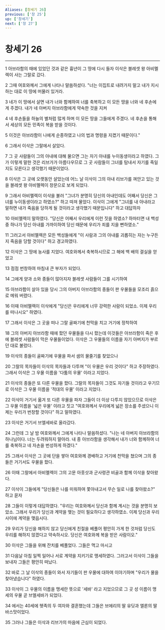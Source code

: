 ```yaml
---
Aliases: [창세기 26]
previous: ['창 25']
up: ['창세기']
next: ['창 27']
---
```

# 창세기 26

***


1 아브라함의 때에 있었던 것과 같은 흉년이 그 땅에 다시 들자 이삭은 블레셋 왕 아비멜렉이 사는 그랄로 갔다. 

2 그때 여호와께서 그에게 나타나 말씀하셨다. "너는 이집트로 내려가지 말고 내가 지시하는 대로 이 땅에 머물러 있거라. 

3 네가 이 땅에서 살면 내가 너와 함께하여 너를 축복하고 이 모든 땅을 너와 네 후손에게 주겠다. 내가 네 아버지 아브라함에게 약속한 것을 지켜 

4 네 후손들을 하늘의 별처럼 많게 하며 이 모든 땅을 그들에게 주겠다. 네 후손을 통해서 세상의 모든 민족이 복을 받을 것이다. 

5 이것은 아브라함이 나에게 순종하였고 나의 법과 명령을 지켰기 때문이다." 

6 그래서 이삭은 그랄에서 살았다. 

7 그 곳 사람들이 그의 아내에 대해 물으면 그는 자기 아내를 누이동생이라고 하였다. 그가 이렇게 말한 것은 리브가가 아름다우므로 그 곳 사람들이 그녀를 탐내서 자기를 죽일지도 모른다고 생각했기 때문이었다. 

8 이삭은 그 곳에 오랫동안 살았는데 어느 날 이삭이 그의 아내 리브가를 껴안고 있는 것을 블레셋 왕 아비멜렉이 창문으로 보게 되었다. 

9 그래서 아비멜렉이 이삭을 불러 "그녀가 분명히 당신의 아내인데도 어째서 당신은 그녀를 누이동생이라고 하였소?" 하고 따져 물었다. 이삭이 그에게 "그녀를 내 아내라고 말하면 내가 죽음을 당하게 될 것이라고 생각했기 때문입니다" 하고 대답하자 

10 아비멜렉이 말하였다. "당신은 어째서 우리에게 이런 짓을 하였소? 하마터면 내 백성 중 하나가 당신 아내를 가까이하여 당신 때문에 우리가 죄를 지을 뻔하였소." 

11 그러고서 아비멜렉은 모든 백성들에게 "이 사람과 그의 아내를 괴롭히는 자는 누구든지 죽음을 당할 것이다" 하고 경고하였다. 

12 이삭은 그 땅에 농사를 지었다. 여호와께서 축복하시므로 그 해에 백 배의 결실을 얻었고 

13 점점 번창하여 마침내 큰 부자가 되었다. 

14 그에게 양과 소와 종들이 많아지자 블레셋 사람들이 그를 시기하여 

15 아브라함이 살아 있을 당시 그의 아버지 아브라함의 종들이 판 우물들을 모조리 흙으로 메워 버렸다. 

16 이때 아비멜렉이 이삭에게 "당신은 우리에게 너무 강력한 사람이 되었소. 이제 우리를 떠나시오" 하였다. 

17 그래서 이삭은 그 곳을 떠나 그랄 골짜기에 천막을 치고 거기에 정착하여 

18 그의 아버지 아브라함 때에 팠던 우물들을 다시 팠는데 이것들은 아브라함이 죽은 후에 블레셋 사람들이 막은 우물들이었다. 이삭은 그 우물들의 이름을 자기 아버지가 부르던 대로 불렀다. 

19 이삭의 종들이 골짜기에 우물을 파서 샘의 물줄기를 찾았으나 

20 그랄의 목자들이 이삭의 목자들과 다투며 "이 우물은 우리 것이다" 하고 주장하였다. 그래서 이삭은 그 우물 이름을 '다툼의 우물' 이라고 지었다. 

21 이삭의 종들은 또 다른 우물을 팠다. 그랄의 목자들이 그것도 자기들 것이라고 우기므로 이삭은 그 우물 이름을 '적대의 우물' 이라고 지었다. 

22 이삭이 거기서 옮겨 또 다른 우물을 파자 그들이 더 이상 다투지 않았으므로 이삭은 그 우물 이름을 '넓은 우물' 이라고 짓고 "여호와께서 우리에게 넓은 장소를 주셨으니 이제는 우리가 번창할 것이다" 하고 말하였다. 

23 이삭은 거기서 브엘세바로 올라갔다. 

24 그런데 그 날 밤 여호와께서 그에게 나타나 말씀하셨다. "나는 네 아버지 아브라함의 하나님이다. 너는 두려워하지 말아라. 내 종 아브라함을 생각해서 내가 너와 함께하여 너를 축복하고 네 자손을 번성하게 하겠다." 

25 그래서 이삭은 그 곳에 단을 쌓아 여호와께 경배하고 거기에 천막을 쳤으며 그의 종들은 거기서도 우물을 팠다. 

26 이때 그랄에서 아비멜렉이 그의 고문 아훗삿과 군사령관 비골과 함께 이삭을 찾아왔다. 

27 이삭이 그들에게 "당신들은 나를 미워하여 쫓아내고서 무슨 일로 나를 찾아왔소?" 하고 묻자 

28 그들이 이렇게 대답하였다. "우리는 여호와께서 당신과 함께 계시는 것을 분명히 보았소. 그래서 우리가 당신과 계약을 맺는 것이 필요하다고 생각하였소. 이제 당신과 우리 사이에 계약을 맺읍시다. 

29 우리가 당신을 해하지 않고 당신에게 친절을 베풀어 평안히 가게 한 것처럼 당신도 우리를 해하지 않겠다고 약속하시오. 당신은 여호와께 복을 받은 사람이오." 

30 이삭은 그들을 위해 잔치를 베풀었다. 그들은 먹고 마시고 

31 다음날 아침 일찍 일어나 서로 계약을 지키기로 맹세하였다. 그러고서 이삭이 그들을 보내자 그들은 평안히 떠났다. 

32 바로 그 날 이삭의 종들이 와서 자기들이 판 우물에 대하여 이야기하며 "우리가 물을 찾아냈습니다" 하였다. 

33 이삭이 그 우물의 이름을 맹세란 뜻으로 '세바' 라고 지었으므로 그 곳 성 이름이 맹세의 우물 곧 브엘세바가 되었다. 

34 에서는 40세에 헷족의 두 여자와 결혼했는데 그들은 브에리의 딸 유딧과 엘론의 딸 바스맛이었다. 

35 그러나 그들은 이삭과 리브가의 마음에 근심이 되었다.

